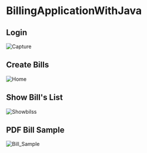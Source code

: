 # BillingApplicationWithJava
 


## Login 
![Capture](https://user-images.githubusercontent.com/68426503/158993682-a10db01a-bc98-4373-ba93-0aba6d7a9b8a.PNG)

## Create Bills
![Home](https://user-images.githubusercontent.com/68426503/158993704-88e152a3-104a-4750-bc5d-55d0388922da.PNG)

## Show Bill's List
![Showbilss](https://user-images.githubusercontent.com/68426503/158993849-76825a8d-6382-4bb6-9b1e-cd128bb4f8b0.PNG)


## PDF Bill Sample
![Bill_Sample](https://user-images.githubusercontent.com/68426503/158993719-41292b4e-5901-4c90-a3e2-ccbf2be3ad53.PNG)
